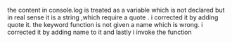 the content in console.log is treated as a variable which is not declared
but in real sense it is a string ,which require a quote .
 i corrected it by adding quote it. 
 the keyword function is not given a name which is  wrong.
 i corrected it by adding  name to it
 and lastly i invoke the function
 

